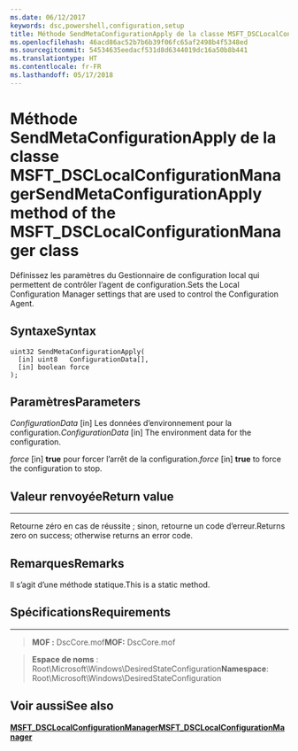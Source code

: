 ```yaml
---
ms.date: 06/12/2017
keywords: dsc,powershell,configuration,setup
title: Méthode SendMetaConfigurationApply de la classe MSFT_DSCLocalConfigurationManager
ms.openlocfilehash: 46acd86ac52b7b6b39f06fc65af2498b4f5348ed
ms.sourcegitcommit: 54534635eedacf531d8d6344019dc16a50b8b441
ms.translationtype: HT
ms.contentlocale: fr-FR
ms.lasthandoff: 05/17/2018
---
```

# <a name="sendmetaconfigurationapply-method-of-the-msftdsclocalconfigurationmanager-class"></a><span data-ttu-id="ba9b3-103">Méthode SendMetaConfigurationApply de la classe MSFT_DSCLocalConfigurationManager</span><span class="sxs-lookup"><span data-stu-id="ba9b3-103">SendMetaConfigurationApply method of the MSFT_DSCLocalConfigurationManager class</span></span>

<span data-ttu-id="ba9b3-104">Définissez les paramètres du Gestionnaire de configuration local qui permettent de contrôler l’agent de configuration.</span><span class="sxs-lookup"><span data-stu-id="ba9b3-104">Sets the Local Configuration Manager settings that are used to control the Configuration Agent.</span></span>

<a name="syntax"></a><span data-ttu-id="ba9b3-105">Syntaxe</span><span class="sxs-lookup"><span data-stu-id="ba9b3-105">Syntax</span></span>
------

```mof
uint32 SendMetaConfigurationApply(
  [in] uint8   ConfigurationData[],
  [in] boolean force
);
```

<a name="parameters"></a><span data-ttu-id="ba9b3-106">Paramètres</span><span class="sxs-lookup"><span data-stu-id="ba9b3-106">Parameters</span></span>
----------

<span data-ttu-id="ba9b3-107">*ConfigurationData* \[in\] Les données d’environnement pour la configuration.</span><span class="sxs-lookup"><span data-stu-id="ba9b3-107">*ConfigurationData* \[in\] The environment data for the configuration.</span></span>

<span data-ttu-id="ba9b3-108">*force* \[in\] **true** pour forcer l’arrêt de la configuration.</span><span class="sxs-lookup"><span data-stu-id="ba9b3-108">*force* \[in\] **true** to force the configuration to stop.</span></span>

## <a name="return-value"></a><span data-ttu-id="ba9b3-109">Valeur renvoyée</span><span class="sxs-lookup"><span data-stu-id="ba9b3-109">Return value</span></span>
------------

<span data-ttu-id="ba9b3-110">Retourne zéro en cas de réussite ; sinon, retourne un code d’erreur.</span><span class="sxs-lookup"><span data-stu-id="ba9b3-110">Returns zero on success; otherwise returns an error code.</span></span>

## <a name="remarks"></a><span data-ttu-id="ba9b3-111">Remarques</span><span class="sxs-lookup"><span data-stu-id="ba9b3-111">Remarks</span></span>

<span data-ttu-id="ba9b3-112">Il s’agit d’une méthode statique.</span><span class="sxs-lookup"><span data-stu-id="ba9b3-112">This is a static method.</span></span>

## <a name="requirements"></a><span data-ttu-id="ba9b3-113">Spécifications</span><span class="sxs-lookup"><span data-stu-id="ba9b3-113">Requirements</span></span>
------------
><span data-ttu-id="ba9b3-114">**MOF :** DscCore.mof</span><span class="sxs-lookup"><span data-stu-id="ba9b3-114">**MOF:** DscCore.mof</span></span>

><span data-ttu-id="ba9b3-115">**Espace de noms** : Root\Microsoft\Windows\DesiredStateConfiguration</span><span class="sxs-lookup"><span data-stu-id="ba9b3-115">**Namespace**: Root\Microsoft\Windows\DesiredStateConfiguration</span></span>


## <a name="see-also"></a><span data-ttu-id="ba9b3-116">Voir aussi</span><span class="sxs-lookup"><span data-stu-id="ba9b3-116">See also</span></span>


[<span data-ttu-id="ba9b3-117">**MSFT_DSCLocalConfigurationManager**</span><span class="sxs-lookup"><span data-stu-id="ba9b3-117">**MSFT_DSCLocalConfigurationManager**</span></span>](msft-dsclocalconfigurationmanager.md)